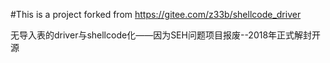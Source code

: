 #This is a project forked from https://gitee.com/z33b/shellcode_driver

无导入表的driver与shellcode化——因为SEH问题项目报废--2018年正式解封开源